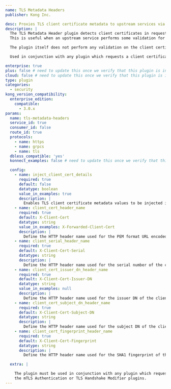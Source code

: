 ```yaml
---
name: TLS Metadata Headers
publisher: Kong Inc.

desc: Proxies TLS client certificate metadata to upstream services via HTTP headers
description: |
  The TLS Metadata Header plugin detects client certificates in requests, retrieves the TLS metadata, such as the URL encoded client certificate, and proxies this metadata via HTTP headers.
  This is useful when an upstream service performs some validation for the proxied TLS client certificate.

  The plugin itself does not perform any validation on the client certificate.

  Used in conjunction with any plugin which requests a client certificate, such as the mTLS Authentication or TLS Handshake Modifier plugins.

enterprise: true
plus: false # need to update this once we verify that this plugin is in Konnect post-3.0 update.
cloud: false # need to update this once we verify that this plugin is in Konnect post-3.0 update.
type: plugin
categories:
  - security
kong_version_compatibility:
  enterprise_edition:
    compatible:
      - 3.0.x
params:
  name: tls-metadata-headers
  service_id: true
  consumer_id: false
  route_id: true
  protocols:
    - name: https
    - name: grpcs
    - name: tls
  dbless_compatible: 'yes'
  konnect_examples: false # need to update this once we verify that this plugin is in Konnect post-3.0 update.

  config:
    - name: inject_client_cert_details
      required: true
      default: false
      datatype: boolean
      value_in_examples: true
      description: |
        Enables TLS client certificate metadata values to be injected into HTTP headers.
    - name: client_cert_header_name
      required: true
      default: X-Client-Cert
      datatype: string
      value_in_examples: X-Forwarded-Client-Cert
      description: |
        Define the HTTP header name used for the PEM format URL encoded client certificate.
    - name: client_serial_header_name
      required: true
      default: X-Client-Cert-Serial
      datatype: string
      description: |
        Define the HTTP header name used for the serial number of the client certificate.
    - name: client_cert_issuer_dn_header_name
      required: true
      default: X-Client-Cert-Issuer-DN
      datatype: string
      value_in_examples: null
      description: |
        Define the HTTP header name used for the issuer DN of the client certificate.
    - name: client_cert_subject_dn_header_name
      required: true
      default: X-Client-Cert-Subject-DN
      datatype: string
      description: |
        Define the HTTP header name used for the subject DN of the client certificate.
    - name: client_cert_fingerprint_header_name
      required: true
      default: X-Client-Cert-Fingerprint
      datatype: string
      description: |
        Define the HTTP header name used for the SHA1 fingerprint of the client certificate.

  extra: |

    The plugin must be used in conjunction with any plugin which requests a client certificate, such as
    the mTLS Authentication or TLS Handshake Modifier plugins.
---
```

